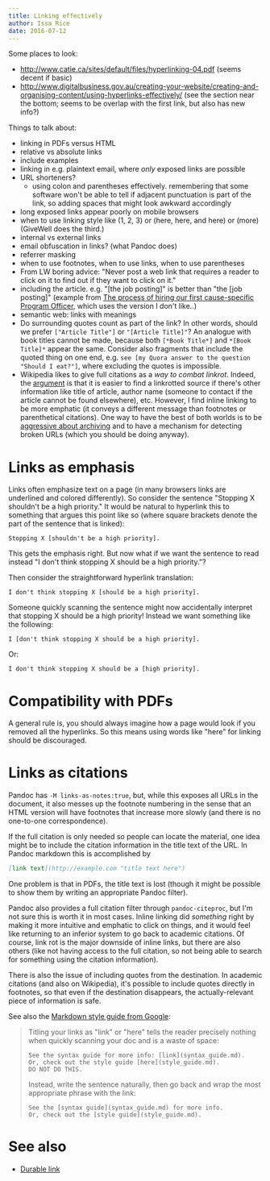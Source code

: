 ```yaml
---
title: Linking effectively
author: Issa Rice
date: 2016-07-12
---
```


Some places to look:

- <http://www.catie.ca/sites/default/files/hyperlinking-04.pdf> (seems decent if basic)
- <http://www.digitalbusiness.gov.au/creating-your-website/creating-and-organising-content/using-hyperlinks-effectively/> (see the section near the bottom; seems to be overlap with the first link, but also has new info?)

Things to talk about:

- linking in PDFs versus HTML
- relative vs absolute links
- include examples
- linking in e.g. plaintext email, where *only* exposed links are possible
- URL shorteners?
    - using colon and parentheses effectively. remembering that some
      software won't be able to tell if adjacent punctuation is part of
      the link, so adding spaces that might look awkward accordingly
- long exposed links appear poorly on mobile browsers
- when to use linking style like (1, 2, 3) or (here, here, and here) or (more) (GiveWell does the third.)
- internal vs external links
- email obfuscation in links? (what Pandoc does)
- referrer masking
- when to use footnotes, when to use links, when to use parentheses
- From LW boring advice: "Never post a web link that requires a reader to click on it to find out if they want to click on it."
- including the article. e.g. "\[the job posting\]" is better than "the \[job posting\]" (example from [The process of hiring our first cause-specific Program Officer](http://blog.givewell.org/2015/09/03/the-process-of-hiring-our-first-cause-specific-program-officer/), which uses the version I don't like..)
- semantic web: links with meanings
- Do surrounding quotes count as part of the link?
In other words, should we prefer `["Article Title"]` or `"[Article Title]"`?
An analogue with book titles cannot be made, because both `[*Book Title*]` and `*[Book Title]*` appear the same.
Consider also fragments that include the quoted thing on one end, e.g. `see [my Quora answer to the question "Should I eat?"]`, where excluding the quotes is impossible.
- Wikipedia likes to give full citations as a *way to combat linkrot*.
Indeed, the [argument](https://en.wikipedia.org/wiki/Wikipedia:Citing_sources#Handling_links_in_citations) is that it is easier to find a linkrotted source if there's other information like title of article, author name (someone to contact if the article cannot be found elsewhere), etc.
However, I find inline linking to be more emphatic (it conveys a different message than footnotes or parenthetical citations).
One way to have the best of both worlds is to be [aggressive about archiving](digital-preservation) and to have a mechanism for detecting broken URLs (which you should be doing anyway).

# Links as emphasis

Links often emphasize text on a page (in many browsers links are underlined
and colored differently). So consider the sentence "Stopping X shouldn't be a
high priority." It would be natural to hyperlink this to something that argues
this point like so (where square brackets denote the part of the sentence that
is linked):

```
Stopping X [shouldn't be a high priority].
```

This gets the emphasis right. But now what if we want the sentence to read
instead "I don't think stopping X should be a high priority."?

Then consider the straightforward hyperlink translation:

```
I don't think stopping X [should be a high priority].
```

Someone quickly scanning the sentence might now accidentally interpret that
stopping X should be a high priority! Instead we want something like the
following:

```
I [don't think stopping X should be a high priority].
```

Or:

```
I don't think stopping X should be a [high priority].
```

# Compatibility with PDFs

A general rule is, you should always imagine how a page would look if you
removed all the hyperlinks. So this means using words like "here" for linking
should be discouraged.

# Links as citations

Pandoc has `-M links-as-notes:true`, but, while this exposes all URLs in the
document, it also messes up the footnote numbering in the sense that an HTML
version will have footnotes that increase more slowly (and there is no
one-to-one correspondence).

If the full citation is only needed so people can locate the material, one
idea might be to include the citation information in the title text of the
URL. In Pandoc markdown this is accomplished by

```markdown
[link text](http://example.com "title text here")
```

One problem is that in PDFs, the title text is lost (though it might be
possible to show them by writing an appropriate Pandoc filter).

Pandoc also provides a full citation filter through `pandoc-citeproc`, but I'm
not sure this is worth it in most cases. Inline linking did *something* right
by making it more intuitive and emphatic to click on things, and it would feel
like returning to an inferior system to go back to academic citations. Of
course, link rot is the major downside of inline links, but there are also
others (like not having access to the full citation, so not being able to
search for something using the citation information).

There is also the issue of including quotes from the destination. In academic
citations (and also on Wikipedia), it's possible to include quotes directly in
footnotes, so that even if the destination disappears, the actually-relevant
piece of information is safe.

See also the [Markdown style guide from Google][google guide]:

> Titling your links as "link" or "here" tells the reader precisely nothing
> when quickly scanning your doc and is a waste of space:
>
>     See the syntax guide for more info: [link](syntax_guide.md).
>     Or, check out the style guide [here](style_guide.md).
>     DO NOT DO THIS.
>
> Instead, write the sentence naturally, then go back and wrap the most
> appropriate phrase with the link:
>
>     See the [syntax guide](syntax_guide.md) for more info.
>     Or, check out the [style guide](style_guide.md).

# See also

- [Durable link]()

[google guide]: https://github.com/google/styleguide/blob/3591b2e540cbcb07423e02d20eee482165776603/docguide/style.md#use-informative-markdown-link-titles
